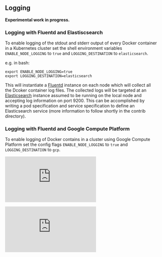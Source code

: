 ## Logging

**Experimental work in progress.**

### Logging with Fluentd and Elastiscsearch

To enable logging of the stdout and stderr output of every Docker container in
a Kubernetes cluster set the shell environment variables
``ENABLE_NODE_LOGGING`` to ``true`` and ``LOGGING_DESTINATION`` to ``elasticsearch``.

e.g. in bash:
```
export ENABLE_NODE_LOGGING=true
export LOGGING_DESTINATION=elasticsearch
```

This will instantiate a [Fluentd](http://www.fluentd.org/) instance on each node which will
collect all the Dcoker container log files. The collected logs will
be targeted at an [Elasticsearch](http://www.elasticsearch.org/) instance assumed to be running on the
local node and accepting log information on port 9200. This can be accomplished
by writing a pod specification and service specification to define an
Elasticsearch service (more information to follow shortly in the contrib directory).

### Logging with Fluentd and Google Compute Platform

To enable logging of Docker contains in a cluster using Google Compute
Platform set the config flags ``ENABLE_NODE_LOGGING`` to ``true`` and
``LOGGING_DESTINATION`` to ``gcp``.


[![Analytics](https://kubernetes-site.appspot.com/UA-36037335-10/GitHub/docs/getting-started-guides/logging.md?pixel)]()


[![Analytics](https://kubernetes-site.appspot.com/UA-36037335-10/GitHub/release-0.19.0/docs/getting-started-guides/logging.md?pixel)]()
